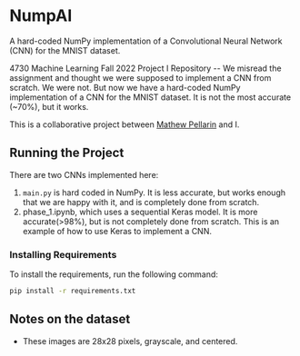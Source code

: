 # NumpAI

A hard-coded NumPy implementation of a Convolutional Neural Network (CNN) for the MNIST dataset.

4730 Machine Learning Fall 2022 Project I Repository -- We misread the assignment and thought we were supposed to implement a CNN from scratch. We were not. But now we have a hard-coded NumPy implementation of a CNN for the MNIST dataset. It is not the most accurate (~70%), but it works.

This is a collaborative project between [Mathew Pellarin](https://github.com/Matp101) and I.

## Running the Project

There are two CNNs implemented here:

1. `main.py` is hard coded in NumPy. It is less accurate, but works enough that we are happy with it, and is completely done from scratch.
2. phase_1.ipynb, which uses a sequential Keras model. It is more accurate(>98%), but is not completely done from scratch. This is an example of how to use Keras to implement a CNN.

### Installing Requirements

To install the requirements, run the following command:

```bash
pip install -r requirements.txt
```

## Notes on the dataset

- These images are 28x28 pixels, grayscale, and centered.
